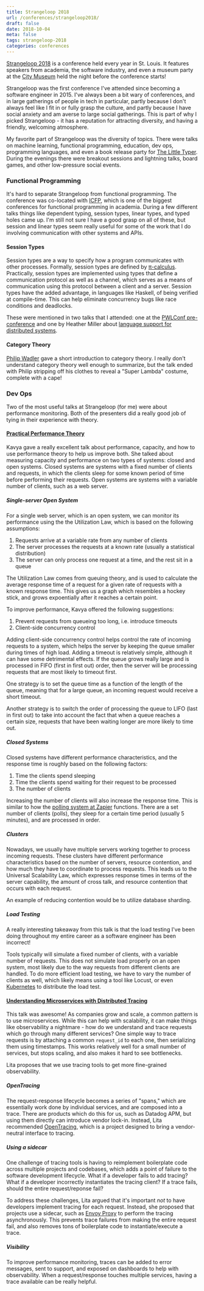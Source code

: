 ```yaml
---
title: Strangeloop 2018
url: /conferences/strangeloop2018/
draft: false
date: 2018-10-04
meta: false
tags: strangeloop-2018
categories: conferences
---
```


[Strangeloop 2018](https://www.thestrangeloop.com/) is a conference held every year in St. Louis. It features speakers from academia, the software industry, and even a museum party at the [City Museum](https://www.citymuseum.org/) held the night before the conference starts!

<!--more-->

Strangeloop was the first conference I've attended since becoming a software engineer in 2015. I've always been a bit wary of conferences, and in large gatherings of people in tech in particular, partly because I don't always feel like I fit in or fully grasp the culture, and partly because I have social anxiety and am averse to large social gatherings. This is part of why I picked Strangeloop - it has a reputation for attracting diversity, and having a friendly, welcoming atmosphere.

My favorite part of Strangeloop was the diversity of topics. There were talks on machine learning, functional programming, education, dev ops, programming languages, and even a book release party for [The Little Typer](https://mitpress.mit.edu/books/little-typer). During the evenings there were breakout sessions and lightning talks, board games, and other low-pressure social events.

### Functional Programming

It's hard to separate Strangeloop from functional programming. The conference was co-located with [ICFP](https://conf.researchr.org/home/icfp-2018/), which is one of the biggest conferences for functional programming in academia. During a few different talks things like dependent typing, session types, linear types, and typed holes came up. I'm still not sure I have a good grasp on all of these, but session and linear types seem really useful for some of the work that I do involving communication with other systems and APIs.

#### Session Types

Session types are a way to specify how a program communicates with other processes. Formally, session types are defined by [π-calculus](https://en.wikipedia.org/wiki/%CE%A0-calculus). Practically, session types are implemented using types that define a communication protocol as well as a channel, which serves as a means of communication using this protocol between a client and a server. Session types have the added advantage, in languages like Haskell, of being verified at compile-time. This can help eliminate concurrency bugs like race conditions and deadlocks.

These were mentioned in two talks that I attended: one at the [PWLConf pre-conference](/conferences/pwlconf2018/#a-rehabilitation-of-message-passing-concurrency-https-pwlconf-org-2018-frank-pfenning) and one by Heather Miller about [language support for distributed systems](https://www.thestrangeloop.com/2018/towards-language-support-for-distributed-systems.html).


#### Category Theory

[Philip Wadler](https://homepages.inf.ed.ac.uk/wadler/bio.html) gave a short introduction to category theory. I really don't understand category theory well enough to summarize, but the talk ended with Philip stripping off his clothes to reveal a "Super Lambda" costume, complete with a cape!

### Dev Ops

Two of the most useful talks at Strangeloop (for me) were about performance monitoring. Both of the presenters did a really good job of tying in their experience with theory.

#### [Practical Performance Theory](https://www.thestrangeloop.com/2018/a-practical-look-at-performance-theory.html)

Kavya gave a really excellent talk about performance, capacity, and how to use performance theory to help us improve both. She talked about measuring capacity and performance on two types of systems: closed and open systems. Closed systems are systems with a fixed number of clients and requests, in which the clients sleep for some known period of time before performing their requests. Open systems are systems with a variable number of clients, such as a web server.

##### Single-server Open System

For a single web server, which is an open system, we can monitor its performance using the the Utilization Law, which is based on the following assumptions:

  1. Requests arrive at a variable rate from any number of clients
  2. The server processes the requests at a known rate (usually a statistical distribution)
  3. The server can only process one request at a time, and the rest sit in a queue

The Utilization Law comes from queuing theory, and is used to calculate the average response time of a request for a given rate of requests with a known response time. This gives us a graph which resembles a hockey stick, and grows expoentially after it reaches a certain point.

To improve performance, Kavya offered the following suggestions:

  1. Prevent requests from queueing too long, i.e. introduce timeouts
  2. Client-side concurrency control

Adding client-side concurrency control helps control the rate of incoming requests to a system, which helps the server by keeping the queue smaller during times of high load. Adding a timeout is relatively simple, although it can have some detrimental effects. If the queue grows really large and is processed in FIFO (first in first out) order, then the server will be processing requests that are most likely to timeout first.

One strategy is to set the queue time as a function of the length of the queue, meaning that for a large queue, an incoming request would receive a short timeout.

Another strategy is to switch the order of processing the queue to LIFO (last in first out) to take into account the fact that when a queue reaches a certain size, requests that have been waiting longer are more likely to time out.

##### Closed Systems

Closed systems have different performance characteristics, and the response time is roughly based on the following factors:

  1. Time the clients spend sleeping
  2. Time the clients spend waiting for their request to be processed
  3. The number of clients

Increasing the number of clients will also increase the response time. This is similar to how the [polling system at Zapier](https://zapier.com/developer/documentation/v2/polling/) functions. There are a set number of clients (polls), they sleep for a certain time period (usually 5 minutes), and are processed in order.

##### Clusters

Nowadays, we usually have multiple servers working together to process incoming requests. These clusters have different performance characteristics based on the number of servers, resource contention, and how much they have to coordinate to process requests. This leads us to the Universal Scalability Law, which expresses response times in terms of the server capability, the amount of cross talk, and resource contention that occurs with each request.

An example of reducing contention would be to utilize database sharding.

##### Load Testing

A really interesting takeaway from this talk is that the load testing I've been doing throughout my entire career as a software engineer has been incorrect!

Tools typically will simulate a fixed number of clients, with a variable number of requests. This does not simulate load properly on an open system, most likely due to the way requests from different clients are handled. To do more efficient load testing, we have to vary the number of clients as well, which likely means using a tool like Locust, or even [Kubernetes](https://cloud.google.com/solutions/distributed-load-testing-using-kubernetes) to distribute the load test.

#### [Understanding Microservices with Distributed Tracing](https://www.thestrangeloop.com/2018/understanding-microservices-with-distributed-tracing.html)

This talk was awesome! As companies grow and scale, a common pattern is to use microservices. While this can help with scalability, it can make things like observability a nightmare - how do we understand and trace requests which go through many different services? One simple way to trace requests is by attaching a common `request_id` to each one, then serializing them using timestamps. This works relatively well for a small number of services, but stops scaling, and also makes it hard to see bottlenecks.

Lita proposes that we use tracing tools to get more fine-grained observability.

##### OpenTracing

The request-response lifecycle becomes a series of "spans," which are essentially work done by individual services, and are composed into a trace. There are products which do this for us, such as Datadog APM, but using them directly can introduce vendor lock-in. Instead, Lita recommended [OpenTracing](http://opentracing.io/), which is a project designed to bring a vendor-neutral interface to tracing.

##### Using a sidecar

One challenge of tracing tools is having to reimplement boilerplate code across multiple projects and codebases, which adds a point of failure to the software development lifecycle. What if a developer fails to add tracing? What if a developer incorrectly instantiates the tracing client? If a trace fails, should the entire request/reponse fail?

To address these challenges, Lita argued that it's important _not_ to have developers implement tracing for each request. Instead, she proposed that projects use a sidecar, such as [Envoy Proxy](https://www.envoyproxy.io/) to perform the tracing asynchronously. This prevents trace failures from making the entire request fail, and also removes tons of boilerplate code to instantiate/execute a trace.

##### Visibility

To improve performance monitoring, traces can be added to error messages, sent to support, and exposed on dashboards to help with observability. When a request/response touches multiple services, having a trace available can be really helpful.
